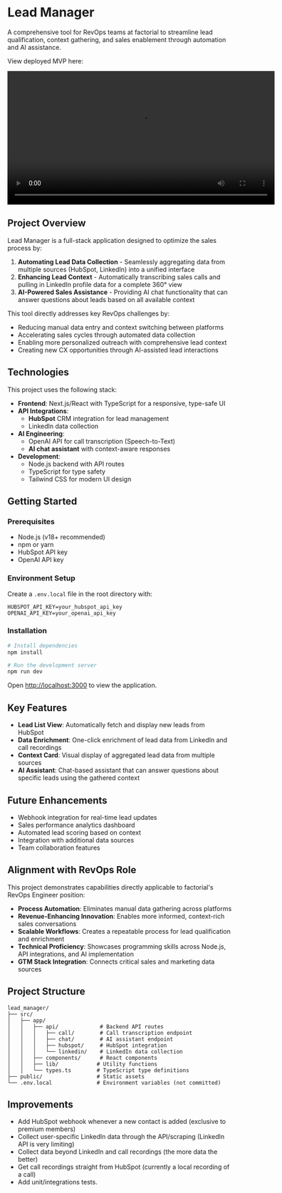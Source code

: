 # Lead Manager

A comprehensive tool for RevOps teams at factorial to streamline lead qualification, context gathering, and sales enablement through automation and AI assistance.

View deployed MVP here:

<video src="public/lead_demo.mov" width="600" controls></video>

## Project Overview

Lead Manager is a full-stack application designed to optimize the sales process by:

1. **Automating Lead Data Collection** - Seamlessly aggregating data from multiple sources (HubSpot, LinkedIn) into a unified interface
2. **Enhancing Lead Context** - Automatically transcribing sales calls and pulling in LinkedIn profile data for a complete 360° view
3. **AI-Powered Sales Assistance** - Providing AI chat functionality that can answer questions about leads based on all available context

This tool directly addresses key RevOps challenges by:
- Reducing manual data entry and context switching between platforms
- Accelerating sales cycles through automated data collection
- Enabling more personalized outreach with comprehensive lead context
- Creating new CX opportunities through AI-assisted lead interactions

## Technologies

This project uses the following stack:

- **Frontend**: Next.js/React with TypeScript for a responsive, type-safe UI
- **API Integrations**: 
  - **HubSpot** CRM integration for lead management
  - LinkedIn data collection
- **AI Engineering**:
  - OpenAI API for call transcription (Speech-to-Text)
  - **AI chat assistant** with context-aware responses
- **Development**: 
  - Node.js backend with API routes
  - TypeScript for type safety
  - Tailwind CSS for modern UI design

## Getting Started

### Prerequisites

- Node.js (v18+ recommended)
- npm or yarn
- HubSpot API key
- OpenAI API key

### Environment Setup

Create a `.env.local` file in the root directory with:
```
HUBSPOT_API_KEY=your_hubspot_api_key
OPENAI_API_KEY=your_openai_api_key
```

### Installation

```bash
# Install dependencies
npm install

# Run the development server
npm run dev
```
Open [http://localhost:3000](http://localhost:3000) to view the application.

## Key Features

- **Lead List View**: Automatically fetch and display new leads from HubSpot
- **Data Enrichment**: One-click enrichment of lead data from LinkedIn and call recordings
- **Context Card**: Visual display of aggregated lead data from multiple sources
- **AI Assistant**: Chat-based assistant that can answer questions about specific leads using the gathered context

## Future Enhancements

- Webhook integration for real-time lead updates
- Sales performance analytics dashboard
- Automated lead scoring based on context
- Integration with additional data sources
- Team collaboration features

## Alignment with RevOps Role

This project demonstrates capabilities directly applicable to factorial's RevOps Engineer position:

- **Process Automation**: Eliminates manual data gathering across platforms
- **Revenue-Enhancing Innovation**: Enables more informed, context-rich sales conversations
- **Scalable Workflows**: Creates a repeatable process for lead qualification and enrichment
- **Technical Proficiency**: Showcases programming skills across Node.js, API integrations, and AI implementation
- **GTM Stack Integration**: Connects critical sales and marketing data sources

## Project Structure

```
lead_manager/
├── src/
│   ├── app/
│   │   ├── api/             # Backend API routes
│   │   │   ├── call/        # Call transcription endpoint
│   │   │   ├── chat/        # AI assistant endpoint
│   │   │   ├── hubspot/     # HubSpot integration
│   │   │   └── linkedin/    # LinkedIn data collection
│   │   ├── components/      # React components
│   │   ├── lib/            # Utility functions
│   │   └── types.ts        # TypeScript type definitions
├── public/                 # Static assets
└── .env.local              # Environment variables (not committed)
```

## Improvements

- Add HubSpot webhook whenever a new contact is added (exclusive to premium members)
- Collect user-specific LinkedIn data through the API/scraping (LinkedIn API is very limiting)
- Collect data beyond LinkedIn and call recordings (the more data the better)
- Get call recordings straight from HubSpot (currently a local recording of a call)
- Add unit/integrations tests.
